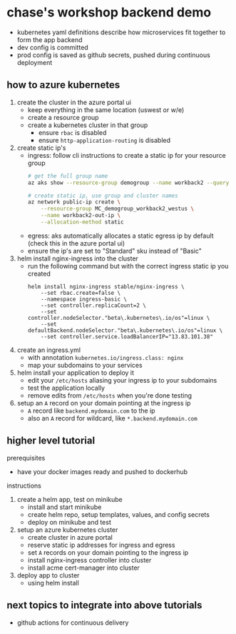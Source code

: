 
# chase's workshop backend demo

- kubernetes yaml definitions describe how microservices fit together to form the app backend
- dev config is committed
- prod config is saved as github secrets, pushed during continuous deployment

## how to azure kubernetes

1. create the cluster in the azure portal ui
	- keep everything in the same location (uswest or w/e)
	- create a resource group
	- create a kubernetes cluster in that group
		- ensure `rbac` is disabled
		- ensure `http-application-routing` is disabled
1. create static ip's
	- ingress: follow cli instructions to create a static ip for your resource group
		```sh
		# get the full group name
		az aks show --resource-group demogroup --name workback2 --query nodeResourceGroup -o tsv

		# create static ip, use group and cluster names
		az network public-ip create \
			--resource-group MC_demogroup_workback2_westus \
			--name workback2-out-ip \
			--allocation-method static
		```
	- egress: aks automatically allocates a static egress ip by default (check this in the azure portal ui)
	- ensure the ip's are set to "Standard" sku instead of "Basic"
1. helm install nginx-ingress into the cluster
	- run the following command but with the correct ingress static ip you created
		```
		helm install nginx-ingress stable/nginx-ingress \
			--set rbac.create=false \
			--namespace ingress-basic \
			--set controller.replicaCount=2 \
			--set controller.nodeSelector."beta\.kubernetes\.io/os"=linux \
			--set defaultBackend.nodeSelector."beta\.kubernetes\.io/os"=linux \
			--set controller.service.loadBalancerIP="13.83.101.38"
		```
1. create an ingress.yml
	- with annotation `kubernetes.io/ingress.class: nginx`
	- map your subdomains to your services
1. helm install your application to deploy it
	- edit your `/etc/hosts` aliasing your ingress ip to your subdomains
	- test the application locally
	- remove edits from `/etc/hosts` when you're done testing
1. setup an `A` record on your domain pointing at the ingress ip
	- `A` record like `backend.mydomain.com` to the ip
	- also an `A` record for wildcard, like `*.backend.mydomain.com`

## higher level tutorial

prerequisites

- have your docker images ready and pushed to dockerhub

instructions

1. create a helm app, test on minikube
	- install and start minikube
	- create helm repo, setup templates, values, and config secrets
	- deploy on minikube and test
2. setup an azure kubernetes cluster
	- create cluster in azure portal
	- reserve static ip addresses for ingress and egress
	- set `A` records on your domain pointing to the ingress ip
	- install nginx-ingress controller into cluster
	- install acme cert-manager into cluster
3. deploy app to cluster
	- using helm install

## next topics to integrate into above tutorials

- github actions for continuous delivery
